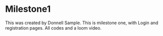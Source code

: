 # Milestone1
This was created by Donnell Sample. This is milestone one, with Login and registration pages. All codes and a loom video.
